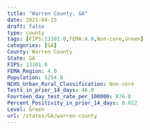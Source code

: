 ```yaml
---
title: "Warren County, GA"
date: 2021-04-15
draft: false
type: county
tags: [FIPS:13301.0,FEMA:4.0,Non-core,Green]
categories: [GA]
County: Warren County
State: GA
FIPS: 13301.0
FEMA_Region: 4.0
Population: 5254.0
NCHS_Urban_Rural_Classification: Non-core
Tests_in_prior_14_days: 46.0
Fourteen_day_test_rate_per_100000: 876.0
Percent_Positivity_in_prior_14_days: 0.022
Level: Green
url: /states/GA/warren-county
---
```



